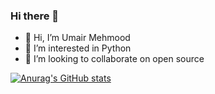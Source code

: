 ### Hi there 👋
- 👋 Hi, I’m Umair Mehmood
- 👀 I’m interested in Python
- 💞️ I’m looking to collaborate on open source

[![Anurag's GitHub stats](https://github-readme-stats.vercel.app/api?username=umair313)](https://github.com/anuraghazra/github-readme-stats)

<!--
**umair313/umair313** is a ✨ _special_ ✨ repository because its `README.md` (this file) appears on your GitHub profile.
- 🌱 I’m currently learning Django, React, ML, DL, DataScience, Robotics etc
Here are some ideas to get you started:
- 📫 How to reach me at umairapi1995@gmail.com
- 🔭 I’m currently working on ...
- 🌱 I’m currently learning ...
- 👯 I’m looking to collaborate on ...
- 🤔 I’m looking for help with ...
- 💬 Ask me about ...
- 📫 How to reach me: ...
- 😄 Pronouns: ...
- ⚡ Fun fact: ...
-->
